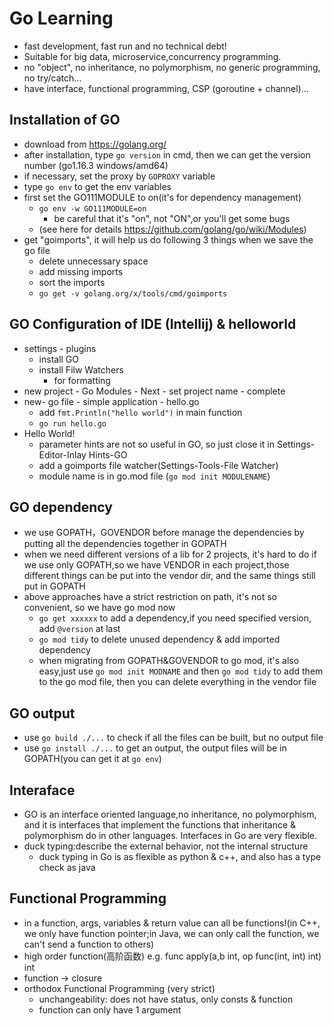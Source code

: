 # Go Learning
- fast development, fast run and no technical debt!  
- Suitable for big data, microservice,concurrency programming.  
- no "object", no inheritance, no polymorphism, no generic programming, no try/catch...
- have interface, functional programming,   CSP (goroutine + channel)...
## Installation of GO 
- download from https://golang.org/
- after installation, type `go version` in cmd, then we can get the version number (go1.16.3 windows/amd64)
- if necessary, set the proxy by `GOPROXY` variable
- type `go env` to get the env variables
- first set the GO111MODULE to on(it's for dependency management)
  - `go env -w GO111MODULE=on`
    - be careful that it's "on", not "ON",or you'll get some bugs
  - (see here for details https://github.com/golang/go/wiki/Modules)
- get "goimports", it will help us do following 3 things when we save the go file
  - delete unnecessary space
  - add missing imports
  - sort the imports
  - `go get -v golang.org/x/tools/cmd/goimports`
## GO Configuration of IDE (Intellij) & helloworld
- settings - plugins
  - install GO
  - install Filw Watchers
    - for formatting
- new project - Go Modules - Next - set project name - complete
- new- go file - simple application - hello.go
  - add `fmt.Println("hello world")` in main function
  - `go run hello.go`
- Hello World!
  - parameter hints are not so useful in GO, so just close it in Settings-Editor-Inlay Hints-GO
  - add a goimports file watcher(Settings-Tools-File Watcher)
  - module name is in go.mod file (`go mod init MODULENAME`)

## GO dependency
- we use GOPATH，GOVENDOR before manage the dependencies by putting all the dependencies together in GOPATH
- when we need different versions of a lib for 2 projects, it's hard to do if we  use only GOPATH,so we have VENDOR in each project,those different things can be put into the vendor dir, and the same things still put in GOPATH
- above approaches have a strict restriction on path, it's not so convenient, so we have go mod now
    - `go get xxxxxx` to add a dependency,if you need specified version, add `@version` at last
    - `go mod tidy` to delete unused dependency & add imported dependency
    - when migrating from GOPATH&GOVENDOR to go mod, it's also easy,just use `go mod init MODNAME` and then `go mod tidy` to add them to the go mod file, then you can delete everything in the vendor file
## GO output
- use `go build ./...` to check if all the files can be built, but no output file
- use `go install ./...` to get an output, the output files will be in GOPATH(you can get it at `go env`)

## Interaface
- GO is an interface oriented language,no inheritance, no polymorphism, and it is interfaces that implement the functions that inheritance & polymorphism do in other languages. Interfaces in Go are very flexible.
- duck typing:describe the external behavior, not the internal structure
    - duck typing in Go is as flexible as python & c++, and also has a type check as java

## Functional Programming
- in a function, args, variables & return value can all be functions!(in C++, we only have function pointer;in Java, we can only call the function, we can't send a function to others)
- high order function(高阶函数) e.g. func apply(a,b int, op func(int, int) int) int
- function -> closure
- orthodox Functional Programming (very strict)
    - unchangeability: does not have status, only consts & function
    - function can only have 1 argument